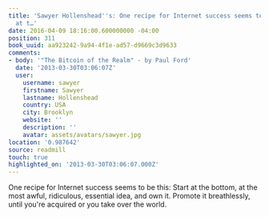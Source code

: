 ```yaml
---
title: 'Sawyer Hollenshead''s: One recipe for Internet success seems to be this: Start
  at t…'
date: 2016-04-09 18:16:00.600000000 -04:00
position: 311
book_uuid: aa923242-9a94-4f1e-ad57-d9669c3d9633
comments:
- body: '"The Bitcoin of the Realm" - by Paul Ford'
  date: '2013-03-30T03:06:07Z'
  user:
    username: sawyer
    firstname: Sawyer
    lastname: Hollenshead
    country: USA
    city: Brooklyn
    website: ''
    description: ''
    avatar: assets/avatars/sawyer.jpg
location: '0.987642'
source: readmill
touch: true
highlighted_on: '2013-03-30T03:06:07.000Z'
---
```


One recipe for Internet success seems to be this: Start at the bottom, at the most awful, ridiculous, essential idea, and own it. Promote it breathlessly, until you're acquired or you take over the world.